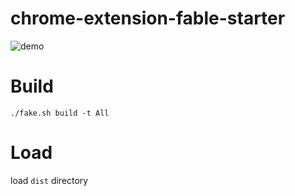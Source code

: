 # chrome-extension-fable-starter

![demo](https://user-images.githubusercontent.com/15827817/74600755-2fe6c680-50d9-11ea-8c43-d5657f22dee1.png)

# Build
```
./fake.sh build -t All
```

# Load
load `dist` directory
